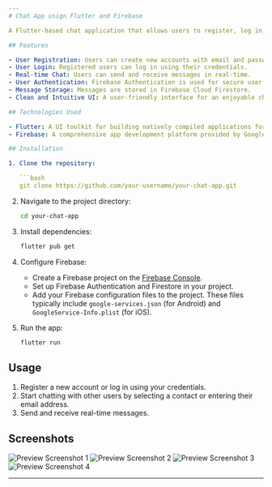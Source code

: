 ```yaml
---
# Chat App usign Flutter and Firebase

A Flutter-based chat application that allows users to register, log in, and exchange messages in real-time using Firebase Authentication and Cloud Firestore.

## Features

- User Registration: Users can create new accounts with email and password.
- User Login: Registered users can log in using their credentials.
- Real-time Chat: Users can send and receive messages in real-time.
- User Authentication: Firebase Authentication is used for secure user authentication.
- Message Storage: Messages are stored in Firebase Cloud Firestore.
- Clean and Intuitive UI: A user-friendly interface for an enjoyable chat experience.

## Technologies Used

- Flutter: A UI toolkit for building natively compiled applications for mobile, web, and desktop.
- Firebase: A comprehensive app development platform provided by Google.

## Installation

1. Clone the repository:

   ```bash
   git clone https://github.com/your-username/your-chat-app.git
   ```

2. Navigate to the project directory:

   ```bash
   cd your-chat-app
   ```

3. Install dependencies:

   ```bash
   flutter pub get
   ```

4. Configure Firebase:
   
   - Create a Firebase project on the [Firebase Console](https://console.firebase.google.com/).
   - Set up Firebase Authentication and Firestore in your project.
   - Add your Firebase configuration files to the project. These files typically include `google-services.json` (for Android) and `GoogleService-Info.plist` (for iOS).
   
5. Run the app:

   ```bash
   flutter run
   ```

## Usage

1. Register a new account or log in using your credentials.
2. Start chatting with other users by selecting a contact or entering their email address.
3. Send and receive real-time messages.

## Screenshots

![ Preview Screenshot 1 ](assets/Previews/image1.jpg)
![ Preview Screenshot 2 ](assets/Previews/image2.jpg)
![ Preview Screenshot 3 ](assets/Previews/image3.jpg)
![ Preview Screenshot 4 ](assets/Previews/image4.jpg)


---
```

